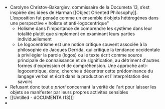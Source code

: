 - Carolyne Christov-Bakargiev, commissaire de la Documeta 13, s’est inspirée des idées de Harman [[Object Oriented Philosophy]].
  L’exposition fut pensée comme un ensemble d’objets hétérogènes dans une perspective « holiste et anti-logocentrique"
	- Holisme dans l'importance de comprendre les système dans leur totalité plutôt que simplement en examinant leurs parties individuellement
	- Le logocentrisme est une notion critique souvent associée à la philosophie de Jacques Derrida, qui critique la tendance occidentale à privilégier la parole (logos) ou le texte écrit comme source principale de connaissance et de signification, au détriment d'autres formes d'expression et de compréhension. Une approche anti-logocentrique, donc, cherche à décentrer cette prédominance du langage verbal et écrit dans la production et l'interprétation des savoirs
- Refusant donc tout *a priori* concernant la vérité de l'art pour laisser les objets se manifester par leurs propres activités sensibles
- [[Untilled - dOCUMENTA (13)]]
-